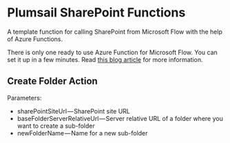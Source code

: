 # Plumsail SharePoint Functions #
A template function for calling SharePoint from Microsoft Flow with the help of Azure Functions.

There is only one ready to use Azure Function for Microsoft Flow. You can set it up in a few minutes. Read [this blog article](https://medium.com/plumsail/how-to-call-sharepoint-from-microsoft-flow-with-a-help-of-an-azure-function-a5740794341) for more information.

## Create Folder Action ##

Parameters:
- sharePointSiteUrl — SharePoint site URL
- baseFolderServerRelativeUrl — Server relative URL of a folder where you want to create a sub-folder
- newFolderName — Name for a new sub-folder
